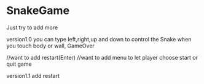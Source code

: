 # SnakeGame
Just try to add more

version1.0
you can type left,right,up and down to control the Snake
when you touch body or wall, GameOver

//want to add restart(Enter)
//want to add menu to let player choose start or quit game

version1.1
add restart
